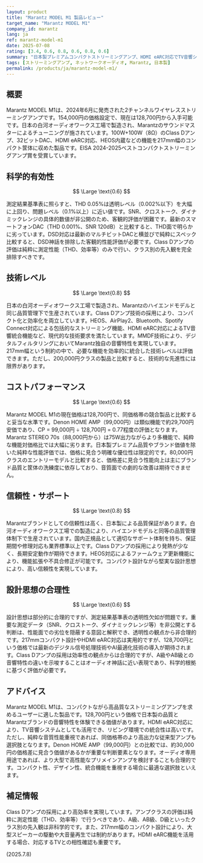 ```yaml
---
layout: product
title: "Marantz MODEL M1 製品レビュー"
target_name: "Marantz MODEL M1"
company_id: marantz
lang: ja
ref: marantz-model-m1
date: 2025-07-08
rating: [3.4, 0.6, 0.8, 0.6, 0.8, 0.6]
summary: "日本製プレミアムコンパクトストリーミングアンプ、HDMI eARC対応でTV音響システムとしても機能"
tags: [ストリーミングアンプ, ネットワークオーディオ, Marantz, 日本製]
permalink: /products/ja/marantz-model-m1/
---
```


## 概要

Marantz MODEL M1は、2024年6月に発売された2チャンネルワイヤレスストリーミングアンプです。154,000円の価格設定で、現在は128,700円から入手可能です。日本の白河オーディオワークス工場で製造され、Marantzのサウンドマスターによるチューニングが施されています。100W+100W（8Ω）のClass Dアンプ、32ビットDAC、HDMI eARC対応、HEOS内蔵などの機能を217mm幅のコンパクト筐体に収めた製品です。EISA 2024-2025ベストコンパクトストリーミングアンプ賞を受賞しています。

## 科学的有効性

$$ \Large \text{0.6} $$

測定結果基準表に照らすと、THD 0.05%は透明レベル（0.002%以下）を大幅に上回り、問題レベル（0.1%以上）に近い値です。SNR、クロストーク、ダイナミックレンジの具体的数値が非公開のため、客観的評価が困難です。最新のスマートフォンDAC（THD 0.001%、SNR 120dB）と比較すると、THD面で明らかに劣っています。DSD対応は最新のマルチビットDACと横並びで純粋にスペック比較すると、DSD神話を排除した客観的性能評価が必要です。Class Dアンプの評価は純粋に測定性能（THD、効率等）のみで行い、クラス別の先入観を完全排除すべきです。

## 技術レベル

$$ \Large \text{0.8} $$

日本の白河オーディオワークス工場で製造され、Marantzのハイエンドモデルと同じ品質管理下で生産されています。Class Dアンプ技術の採用により、コンパクト化と効率化を両立しています。HEOS、AirPlay2、Bluetooth、Spotify Connect対応による包括的なストリーミング機能、HDMI eARC対応によるTV音響統合機能など、現代的な技術要求を満たしています。MMDF技術により、デジタルフィルタリングにおいてMarantz独自の音響特性を実現しています。217mm幅という制約の中で、必要な機能を効率的に統合した技術レベルは評価できます。ただし、200,000円クラスの製品と比較すると、技術的な先進性には限界があります。

## コストパフォーマンス

$$ \Large \text{0.6} $$

Marantz MODEL M1の現在価格は128,700円で、同価格帯の競合製品と比較すると妥当な水準です。Denon HOME AMP（99,000円）は類似機能で約29,700円安価であり、CP = 99,000円 ÷ 128,700円 = 0.77程度の評価となります。Marantz STEREO 70s（88,000円から）は75W出力ながらより多機能で、純粋な機能対価格比では大幅に劣ります。日本製プレミアム品質やブランド価値を除いた純粋な性能評価では、価格に見合う明確な優位性は限定的です。80,000円クラスのエントリーモデルと比較すると、価格差に見合う性能向上は主にブランド品質と筐体の洗練度に依存しており、音質面での劇的な改善は期待できません。

## 信頼性・サポート

$$ \Large \text{0.8} $$

Marantzブランドとしての信頼性は高く、日本製による品質保証があります。白河オーディオワークス工場での製造により、ハイエンドモデルと同等の品質管理体制下で生産されています。国内正規品として適切なサポート体制を持ち、保証期間や修理対応も業界標準以上です。Class Dアンプの採用により発熱が少なく、長期安定動作が期待できます。HEOS対応によるファームウェア更新機能により、機能拡張や不具合修正が可能です。コンパクト設計ながら堅実な設計思想により、高い信頼性を実現しています。

## 設計思想の合理性

$$ \Large \text{0.6} $$

設計思想は部分的に合理的ですが、測定結果基準表の透明性欠如が問題です。重要な測定データ（SNR、クロストーク、ダイナミックレンジ等）を非公開とする判断は、性能面での劣位を隠蔽する意図と解釈でき、透明性の観点から非合理的です。217mmコンパクト設計やHDMI eARC対応は実用的ですが、128,700円という価格では最新のデジタル信号処理技術やAI最適化技術の導入が期待されます。Class Dアンプの採用は効率性の観点からは合理的ですが、A級やAB級との音響特性の違いを示唆することはオーディオ神話に近い表現であり、科学的根拠に基づく評価が必要です。

## アドバイス

Marantz MODEL M1は、コンパクトながら高品質なストリーミングアンプを求めるユーザーに適した製品です。128,700円という価格で日本製の品質とMarantzブランドの音響特性を体験できる価値があります。HDMI eARC対応により、TV音響システムとしても活用でき、リビング環境での統合性は高いです。ただし、純粋な音質性能重視であれば、同価格帯のより高出力な従来型アンプも選択肢となります。Denon HOME AMP（99,000円）との比較では、約30,000円の価格差に見合う価値があるかが重要な判断要素となります。オーディオ専用用途であれば、より大型で高性能なプリメインアンプを検討することも合理的です。コンパクト性、デザイン性、統合機能を重視する場合に最適な選択肢といえます。

## 補足情報

Class Dアンプの採用により高効率を実現しています。アンプクラスの評価は純粋に測定性能（THD、効率等）で行うべきであり、A級、AB級、D級といったクラス別の先入観は非科学的です。また、217mm幅のコンパクト設計により、大型スピーカーの駆動や大音量再生では制約があります。HDMI eARC機能を活用する場合、対応するTVとの相性確認も重要です。

(2025.7.8)